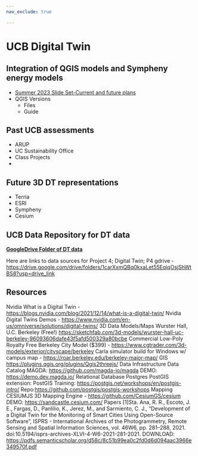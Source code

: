 ```yaml
---
nav_exclude: true

---
```

# UCB Digital Twin

## Integration of QGIS models and Sympheny energy models
- [Summer 2023 Slide Set-Current and future plans](https://docs.google.com/presentation/d/193zVHcZdCCnJp2MxLKuCPW9lqlPF5LwO/edit#slide=id.p1)
- QGIS Versions
    - Files  
    - Guide   
## Past UCB assessments
- ARUP
- UC Sustainability Office
- Class Projects
- 
## Future 3D DT representations
- Terria
- ESRI
- Sympheny
- Cesium

## UCB Data Repository for DT data

[**GoogleDrive Folder of DT data**](https://drive.google.com/drive/folders/1carXxmQBq0kxaLet55EqiqOsjShWtBS8)

Here are links to data sources for Project 4; Digital Twin; P4 gdrive - https://drive.google.com/drive/folders/1carXxmQBq0kxaLet55EqiqOsjShWtBS8?usp=drive_link

## Resources
Nvidia
What is a Digital Twin - https://blogs.nvidia.com/blog/2021/12/14/what-is-a-digital-twin/
Nvidia Digital Twins Demos - https://www.nvidia.com/en-us/omniverse/solutions/digital-twins/
3D Data Models/Maps
Wurster Hall, U.C. Berkeley (Free!) https://sketchfab.com/3d-models/wurster-hall-uc-berkeley-96093606dafe43f5afd500329a80bcbe
Commercial Low-Poly Royalty Free Berkeley City Model ($399) - https://www.cgtrader.com/3d-models/exterior/cityscape/berkeley
Carla simulator build for Windows w/ campus map - https://roar.berkeley.edu/berkeley-major-map/
GIS
https://plugins.qgis.org/plugins/Qgis2threejs/
Data Infrastructure
Data Catalog
MAGDA: https://github.com/magda-io/magda
DEMO: https://demo.dev.magda.io/
Relational Database
Postgres
PostGIS extension:
PostGIS Training: https://postgis.net/workshops/en/postgis-intro/
Repo:https://github.com/postgis/postgis-workshops
Mapping
CESIUMJS 3D Mapping Engine - https://github.com/CesiumGS/cesium
DEMO: https://sandcastle.cesium.com/
Papers
[1]Sta. Ana, R. R., Escoto, J. E., Fargas, D., Panlilio, K., Jerez, M., and Sarmiento, C. J., “Development of a Digital Twin for the Monitoring of Smart Cities Using Open-Source Software”, ISPRS - International Archives of the Photogrammetry, Remote Sensing and Spatial Information Sciences, vol. 46W6, pp. 281–288, 2021. doi:10.5194/isprs-archives-XLVI-4-W6-2021-281-2021.
DOWNLOAD: https://pdfs.semanticscholar.org/d58c/8c51b99ea0c2fd0d6d094aac3966e349570f.pdf
